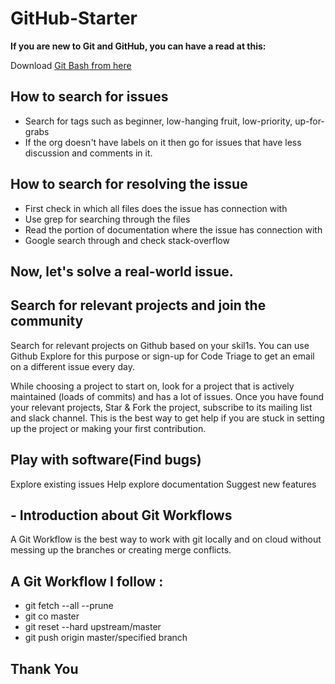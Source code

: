 # GitHub-Starter

**If you are new to Git and GitHub, you can have a read at this:**

Download [Git Bash from here](https://git-scm.com/downloads)

## How to search for issues
- Search for tags such as beginner, low-hanging fruit, low-priority, up-for-grabs
- If the org doesn't have labels on it then go for issues that have less discussion and comments in it.

## How to search for resolving the issue
- First check in which all files does the issue has connection with
- Use grep for searching through the files
- Read the portion of documentation where the issue has connection with
- Google search through and check stack-overflow

## Now, let's solve a real-world issue.

## Search for relevant projects and join the community

Search for relevant projects on Github based on your skil1s. You can use Github Explore for this purpose or sign-up for Code Triage to get an email on a different issue every day.

While choosing a project to start on, look for a project that is actively maintained (loads of commits) and has a lot of issues. Once you have found your relevant projects, Star & Fork the project, subscribe to its mailing list and slack channel. This is the best way to get help if you are stuck in setting up the project or making your first contribution.

## Play with software(Find bugs)
Explore existing issues
Help explore documentation
Suggest new features

## - Introduction about Git Workflows
A Git Workflow is the best way to work with git locally and on cloud without messing up the branches or creating merge conflicts.

## A Git Workflow I follow :

- git fetch --all --prune
- git co master
- git reset --hard upstream/master
- git push origin master/specified branch

## Thank You


